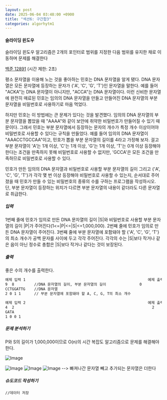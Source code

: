 ```yaml
---
layout: post
date: 2025-06-04 03:48:00 +0900
title: "섹션6: 구간합3"
categories: algorhytm1
---
```

#### 슬라이딩 윈도우
슬라이딩 윈도우 알고리즘은 2개의 포인터로 범위를 지정한 다음 범위를 유지한 채로 이동하며 문제를 해결한다


[백준 12891](https://www.acmicpc.net/problem/12891)
(시간 제한: 2초)


평소 문자열을 이용해 노는 것을 좋아하는 민호는 DNA 문자열을 알게 됐다. DNA 문자열은 모든 문자열에 등장하는 문자가 {'A', 'C', 'G', 'T'}인 문자열을 말한다.
예를 들어 "ACKA"는 DNA 문자열이 아니지만, "ACCA"는 DNA 문자열이다. 이런 신비한 문자열에 완전히 매료된 민호는 임의의 DNA 문자열을 만들고 만들어진 DNA 문자열의 
부분 문자열을 비밀번호로 사용하기로 마음 먹었다. 

하지만 민호는 이 방법에는 큰 문제가 있다는 것을 발견했다. 임의의 DNA 문자열의 부분 문자열을 뽑았을 때 "AAAA"와 같이 보안에 취약한 비밀번호가 만들어질 수 있기 때문이다. 
그래서 민호는 부분 문자열에서 등장하는 문자의 개수가 특정 개수 이상이어야 비밀번호로 사용할 수 있다는 규칙을 만들었다. 예를 들어 임의의 DNA 문자열이 "AAACCTGCCAA"이고, 
민호가 뽑을 부분 문자열의 길이를 4라고 가정해 보자. 긜고 부분 문자열이 'A'는 1개 이상, 'C'는 1개 이상, 'G'는 1개 이상, 'T'는 0개 이상 등장해야 한다는 조건을 
만족하지 못해 비밀번호로 사용할 수 없지만, 'GCCA'은 모든 조건을 만족하므로 비밀번호로 사용할 수 있다. 

민호가 만든 임의의 DNA 문자열과 비밀번호로 사용할 부분 문자열의 길이 그리고 {'A', 'C', 'G', 'T'}가 각각 몇 번 이상 등장해야 비밀번호로 사용할 수 있는지, 
순서대로 주어졌을 때 민호가 만들 수 있는 비밀번호의 종류의 수를 구하는 프로그램을 작성하시오.
단, 부분 문자열이 등장하는 위치가 다르면 부분 문자열의 내용이 같더라도 다른 문자열로 취급한다.

##### 입력
1번째 줄에 민호가 임의로 만든 DNA 문자열의 길이 |S|와 비밀번호로 사용할 부분 문자열의 길이 |P|가 주어진다(1<=|P|<=|S|<=1,000,000).
2번째 줄에 민호가 임의로 만든 DNA 문자열이 주어진다.
3번째 줄에 부분 문자열에 포함돼야 할 {'A', 'C', 'G', 'T'}의 최소 개수가 공백 문자를 사이에 두고 각각 주어진다. 
각각의 수는 |S|보다 작거나 같은 음이 아닌 정수로 총합은 |S|보다 작거나 같다는 것이 보장된다.

##### 출력
좋은 수의 개수를 출력한다.
```bash
예제 입력 1                                                       예제 출력 1
9  8         //DNA 문자열의 길이, 부분 문자열의 길이               0
CCTGGATTG    //DNA 문자열
2 0 1 1      // 부분 문자열에 포함돼야 할 A, C, G, T의 최소 개수

예제 입력 2                                                       예제 출력 2
4  2                                                              2
GATA
1 0 0 1
```

##### 문제 분석하기
P와 S의 길이가 1,000,000이므로 O(n)의 시간 복잡도 알고리즘으로 문제를 해결해야 한다. 

![Image](https://github.com/user-attachments/assets/ed4715e5-ef36-4036-aa58-a54850da3552)

![Image](https://github.com/user-attachments/assets/e2ed077b-4701-4fc3-b9af-9892f7413c5c)
![Image](https://github.com/user-attachments/assets/ee152a34-8a0d-4bab-a4c1-3197bdd5f622)
![Image](https://github.com/user-attachments/assets/030dd7b8-d6d7-44ad-ad99-f733309a9ef0)
--> 빠져나간 문자열 빼고 추가되는 문자열은 더한다 

##### 슈도코드 작성하기
```bash
//데이터 저장

```




